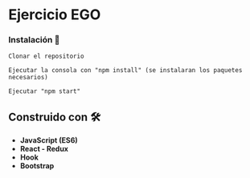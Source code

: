 # Ejercicio EGO

### Instalación 🔧
```
Clonar el repositorio
```
```
Ejecutar la consola con "npm install" (se instalaran los paquetes necesarios)
```
```
Ejecutar "npm start"
```


## Construido con 🛠️   
* **JavaScript (ES6)**
* **React - Redux**
* **Hook**
* **Bootstrap**

